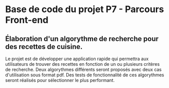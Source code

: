 # Base de code du projet P7 - Parcours Front-end

## Élaboration d'un algorythme de recherche pour des recettes de cuisine.

Le projet est de développer une application rapide qui permettra aux utilisateurs de trouver des recettes en fonction de un ou plusieurs critères de recherche. Deux algorythmes différents seront proposés avec deux cas d'utilisation sous format pdf. Des tests de fonctionnalité de ces algorythmes seront réalisés pour sélectionner le plus performant.
